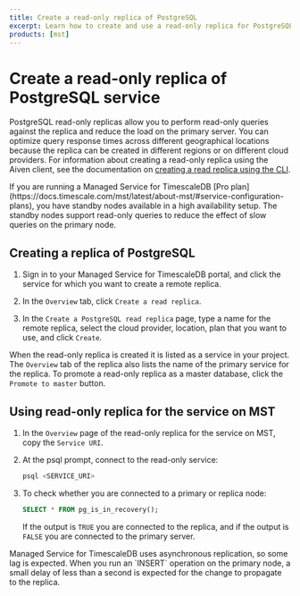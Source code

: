 ```yaml
---
title: Create a read-only replica of PostgreSQL
excerpt: Learn how to create and use a read-only replica for PostgreSQL service on Managed Service for TimescaleDB
products: [mst]
---
```


# Create a read-only replica of PostgreSQL service

PostgreSQL read-only replicas allow you to perform read-only queries against
the replica and reduce the load on the primary server. You can optimize query
response times across different geographical locations because the replica can
be created in different regions or on different cloud providers.
For information about creating a read-only replica using the Aiven client,
see the documentation on [creating a read replica using the CLI][read-replica-cli].

<Highlight type="note">
If you are running a Managed Service for TimescaleDB
[Pro plan](https://docs.timescale.com/mst/latest/about-mst/#service-configuration-plans),
you have standby nodes available in a high availability setup. The standby nodes
support read-only queries to reduce the effect of slow queries on the primary
node.
</Highlight>

<Procedure>

## Creating a replica of PostgreSQL

1.  Sign in to your Managed Service for TimescaleDB portal, and click the
    service for which you want to create a remote replica.

1.  In the `Overview` tab, click `Create a read replica`.

1.  In the `Create a PostgreSQL read replica` page, type a name for the remote replica,
    select the cloud provider, location, plan that you want to use, and click
    `Create`.

</Procedure>

When the read-only replica is created it is listed as a service in your
project. The `Overview` tab of the replica also lists the name of the primary
service for the replica. To promote a read-only replica as a master database,
click the `Promote to master` button.

<Procedure>

## Using read-only replica for the service on MST

1.  In the `Overview` page of the read-only replica for the service on MST, copy
    the `Service URI`.

1.  At the psql prompt, connect to the read-only service:

    ```sql
    psql <SERVICE_URI>
    ```

1.  To check whether you are connected to a primary or replica node:

    ```sql
    SELECT * FROM pg_is_in_recovery();
    ```

    If the output is `TRUE` you are connected to the replica, and if the output is
    `FALSE` you are connected to the primary server.

</Procedure>

<Highlight type="note">
Managed Service for TimescaleDB uses asynchronous replication, so some lag is
expected. When you run an `INSERT` operation on the primary node, a small
delay of less than a second is expected for the change to propagate to the
replica.
</Highlight>

[read-replica-cli]: /mst/:currentVersion:/aiven-client/#replicas-cli
